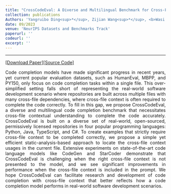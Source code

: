 ```yaml
---
title: "CrossCodeEval: A Diverse and Multilingual Benchmark for Cross-File Code Completion"
collection: publications
Authors: 'Yangruibo Ding<sup>*</sup>, Zijian Wang<sup>*</sup>, <b>Wasi Uddin Ahmad</b><sup>*</sup>, Hantian Ding, Ming Tan, Nihal Jain, Murali Krishna Ramanathan, Ramesh Nallapati, Parminder Bhatia, Dan Roth, and Bing Xiang.'
date: 09/2023
venue: 'NeurIPS Datasets and Benchmarks Track'
paperurl: ''
codeurl: ''
excerpt: ''
---
```

---
<a href='' target="_blank">[Download Paper]</a><a href='' target="_blank">[Source Code]</a>

<p align="justify">
Code completion models have made significant progress in recent years, yet current popular evaluation datasets, such as HumanEval, MBPP, and PY150, only focus on code completion tasks within a single file. 
  This over-simplified setting falls short of representing the real-world software development scenario where repositories are built across multiple files with many cross-file dependencies, where cross-file 
  context is often required to complete the code correctly. 
To fill in this gap, we propose CrossCodeEval, a diverse and multilingual code completion benchmark that necessitates cross-file contextual understanding to complete the code accurately. 
  CrossCodeEval is built on a diverse set of real-world, open-sourced, permissively licensed repositories in four popular programming languages: Python, Java, TypeScript, and C#. 
  To create examples that strictly require cross-file context to be completed correctly, we propose a simple yet efficient static-analysis-based approach to locate the cross-file context usages in the 
  current file. Extensive experiments on state-of-the-art code language models like CodeGen and StarCoder demonstrate that CrossCodeEval is challenging when the right cross-file context is not presented to 
  the model, and we see significant improvements in performance when the cross-file context is included in the prompt. We hope CrossCodeEval can facilitate research and development of code completion with 
  cross-file context that better reflects how a code completion model performs in real-world software development scenarios.
</p>

